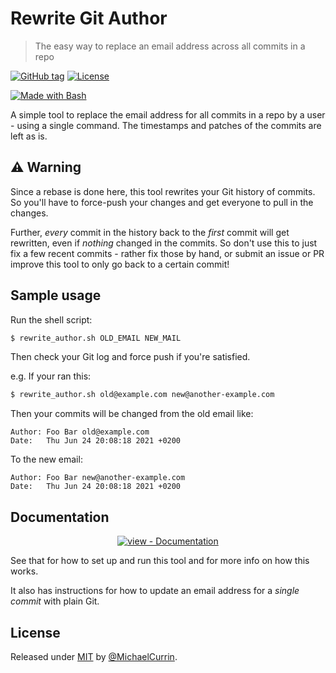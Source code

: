 # Rewrite Git Author
> The easy way to replace an email address across all commits in a repo

[![GitHub tag](https://img.shields.io/github/tag/MichaelCurrin/rewrite-git-author?include_prereleases=&sort=semver)](https://github.com/MichaelCurrin/rewrite-git-author/releases/)
[![License](https://img.shields.io/badge/License-MIT-blue)](#license)

[![Made with Bash](https://img.shields.io/badge/Bash->=3-blue?logo=gnu-bash&logoColor=white)](https://www.gnu.org/software/bash/)

A simple tool to replace the email address for all commits in a repo by a user - using a single command. The timestamps and patches of the commits are left as is.

## ⚠️ **Warning**

Since a rebase is done here, this tool rewrites your Git history of commits. So you'll have to force-push your changes and get everyone to pull in the changes. 

Further, _every_ commit in the history back to the _first_ commit will get rewritten, even if _nothing_ changed in the commits. So don't use this to just fix a few recent commits - rather fix those by hand, or submit an issue or PR improve this tool to only go back to a certain commit!


## Sample usage

Run the shell script:

```sh
$ rewrite_author.sh OLD_EMAIL NEW_MAIL
```

Then check your Git log and force push if you're satisfied.

e.g. If your ran this:

```sh
$ rewrite_author.sh old@example.com new@another-example.com
```

Then your commits will be changed from the old email like:

```
Author: Foo Bar old@example.com
Date:   Thu Jun 24 20:08:18 2021 +0200
```

To the new email:

```
Author: Foo Bar new@another-example.com
Date:   Thu Jun 24 20:08:18 2021 +0200
```


## Documentation

<div align="center">

[![view - Documentation](https://img.shields.io/badge/view-Documentation-blue?style=for-the-badge)](https://michaelcurrin.github.io/rewrite-git-author/ "Go to project documentation")

</div>
    
See that for how to set up and run this tool and for more info on how this works.

It also has instructions for how to update an email address for a _single commit_ with plain Git.


## License

Released under [MIT](/LICENSE) by [@MichaelCurrin](https://github.com/MichaelCurrin).
